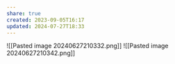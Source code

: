 ```yaml
---
share: true
created: 2023-09-05T16:17
updated: 2024-07-27T18:33
---
```

![[Pasted image 20240627210332.png]]
![[Pasted image 20240627210342.png]]
